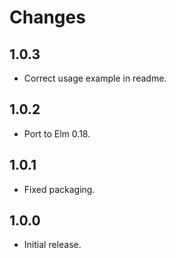 # Changes

## 1.0.3

* Correct usage example in readme.

## 1.0.2

* Port to Elm 0.18.

## 1.0.1

* Fixed packaging.

## 1.0.0

* Initial release.
